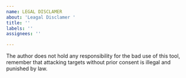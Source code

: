 ```yaml
---
name: LEGAL DISCLAMER
about: 'Leagal Disclamer '
title: ''
labels: ''
assignees: ''

---
```


The author does not hold any responsibility for the bad use
of this tool, remember that attacking targets without prior
consent is illegal and punished by law.
